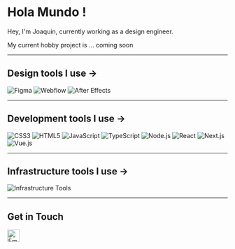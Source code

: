 # Hola Mundo !

Hey, I'm Joaquin, currently working as a design engineer.

My current hobby project is ... coming soon

---

## Design tools I use ->

<div align="left">
  <img src="https://skillicons.dev/icons?i=figma" alt="Figma" />
  <img src="https://skillicons.dev/icons?i=webflow" alt="Webflow" />
  <img src="https://skillicons.dev/icons?i=ae" alt="After Effects" />
</div>

---

## Development tools I use ->

<div align="left">
  <img src="https://skillicons.dev/icons?i=css" alt="CSS3" />
  <img src="https://skillicons.dev/icons?i=html" alt="HTML5" />
  <img src="https://skillicons.dev/icons?i=js" alt="JavaScript" />
  <img src="https://skillicons.dev/icons?i=ts" alt="TypeScript" />
  <img src="https://skillicons.dev/icons?i=nodejs" alt="Node.js" />
  <img src="https://skillicons.dev/icons?i=react" alt="React" />
  <img src="https://skillicons.dev/icons?i=nextjs" alt="Next.js" />
  <img src="https://skillicons.dev/icons?i=vue" alt="Vue.js" />
</div>

---

## Infrastructure tools I use ->

<div align="left">
  <img src="https://skillicons.dev/icons?i=linux,bash,apple,github,docker,supabase,aws,gcp" alt="Infrastructure Tools" />
</div>

---

## Get in Touch

<div align="left">
  <a href="mailto:bitbrujo@gmail.com"><img src="https://img.shields.io/badge/Email-D14836?style=flat-square&logo=gmail&logoColor=white" alt="Email" height="28" /></a>
  <!-- <a href="https://linkedin.com/in/yourprofile"><img src="https://img.shields.io/badge/LinkedIn-0077B5?style=flat-square&logo=linkedin&logoColor=white" alt="LinkedIn" height="28" /></a> -->
  <!-- <a href="https://twitter.com/yourhandle"><img src="https://img.shields.io/badge/Twitter-1DA1F2?style=flat-square&logo=twitter&logoColor=white" alt="Twitter" height="28" /></a> -->
</div>
